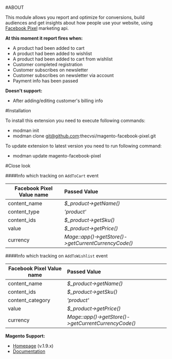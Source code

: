 #ABOUT

This module allows you report and optimize for conversions, build audiences and get insights about how people use your website,
using [Facebook Pixel](https://developers.facebook.com/docs/marketing-api/facebook-pixel/v2.5) marketing api.

**At this moment it report fires when:**

* A product had been added to cart
* A product had been added to wishlist
* A product had been added to cart from wishlist
* Customer completed registration
* Customer subscribes on newsletter
* Customer subscribes on newsletter via account
* Payment info has been passed

**Doesn't support:**
* After adding/editing customer's billing info

#Installation

To install this extension you need to execute following commands:
* modman init
* modman clone git@github.com:thecvsi/magento-facebook-pixel.git

To update extension to latest version you need to run following command:

* modman update magento-facebook-pixel

#Close look

####Info which tracking on `AddToCart` event

| Facebook Pixel Value name | Passed Value |
| ------------------------- | :----------- |
| content_name              | *$_product->getName()* |
| content_type              | *'product'*            |
| content_ids               | *$_product->getSku()*  |
| value                     | *$_product->getPrice()*|
| currency                  | *Mage::app()->getStore()->getCurrentCurrencyCode()*|

####Info which tracking on `AddToWishlist` event

| Facebook Pixel Value name | Passed Value |
| ------------------------- | :----------- |
| content_name              | *$_product->getName()* |
| content_ids               | *$_product->getSku()*  |
| content_category          | *'product'*            |
| value                     | *$_product->getPrice()*|
| currency                  | *Mage::app()->getStore()->getCurrentCurrencyCode()*|


**Magento Support:**

* [Homepage](http://magento.com) (v.1.9.x)
* [Documentation](http://docs.magentocommerce.com)

